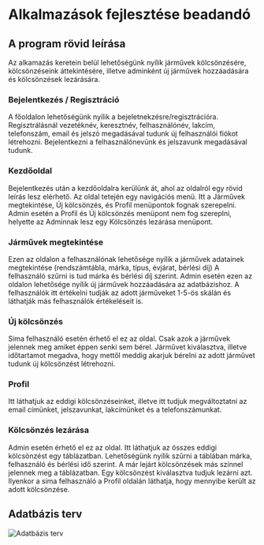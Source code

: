 Alkalmazások fejlesztése beadandó
=========

## A program rövid leírása
Az alkamazás keretein belül lehetőségünk nyílik járművek kölcsönzésére, kölcsönzéseink áttekintésére, illetve adminként új járművek hozzáadására és kölcsönzések lezárására.

### Bejelentkezés / Regisztráció
A főoldalon lehetőségünk nyílik a bejeletnekzésre/regisztrációra. Regisztrálásnál vezetéknév, keresztnév, felhasználónév, lakcím, telefonszám, email és jelszó megadásával tudunk új felhasználói fiókot létrehozni. Bejelentkezni a felhasználónevünk és jelszavunk megadásával tudunk.

### Kezdőoldal
Bejelentkezés után a kezdőoldalra kerülünk át, ahol az oldalról egy rövid leírás lesz elérhető. Az oldal tetején egy navigációs menü. Itt a Járművek megtekintése, Új kölcsönzés, és Profil menüpontok fognak szerepelni. Admin esetén a Profil és Új kölcsönzés menüpont nem fog szereplni, helyette az Adminnak lesz egy Kölcsönzés lezárása menüpont.

### Járművek megtekintése
Ezen az oldalon a felhasználónak lehetősége nyílik a járművek adatainek megtekintése (rendszámtábla, márka, típus, évjárat, bérlési díj) A felhasználó szűrni is tud márka és bérlési díj szerint. Admin esetén ezen az oldalon lehetősége nyílik új járművek hozzáadására az adatbázishoz. A felhasználók itt értékelni tudják az adott járműveket 1-5-ös skálán és láthatják más felhasználók értékeléseit is.

### Új kölcsönzés
Sima felhasználó esetén érhető el ez az oldal. Csak azok a járművek jelennek meg amiket éppen senki sem bérel. Járművet kiválasztva, illetve időtartamot megadva, hogy mettől meddig akarjuk bérelni az adott járművet tudunk új kölcsönzést létrehozni.

### Profil
Itt láthatjuk az eddigi kölcsönzéseinket, illetve itt tudjuk megváltoztatni az email címünket, jelszavunkat, lakcímünket és a telefonszámunkat.

### Kölcsönzés lezárása
Admin esetén érhető el ez az oldal. Itt láthatjuk az összes eddigi kölcsönzést egy táblázatban. Lehetőségünk nyílik szűrni a táblában márka, felhasználó és bérlési idő szerint. A már lejárt kölcsönzések más színnel jelennek meg a táblázatban. Egy kölcsönzést kiválasztva tudjuk lezárni azt. Ilyenkor a sima felhasználó a Profil oldalán láthatja, hogy mennyibe került az adott kölcsönzése.

## Adatbázis terv
![Adatbázis terv](https://user-images.githubusercontent.com/32617074/31320238-7605204e-ac71-11e7-9df0-54a7da59d71d.png)
